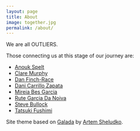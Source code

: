 ```yaml
---
layout: page
title: About
image: together.jpg
permalink: /about/
---
```


We are all OUTLIERS.

Those connecting us at this stage of our journey are:

* [Anouk Spelt](https://twitter.com/anoukspelt)
* [Clare Murphy](http://claremurphy.org)
* [Dan Finch-Race](https://research-information.bris.ac.uk/en/persons/daniel-a-finch-race)
* [Dani Carrillo Zapata](https://research-information.bris.ac.uk/en/persons/daniel-carrillo-zapata)
* [Mireia Bes Garcia](https://twitter.com/mirubes)
* [Rute Garcia Da Noiva](https://research-information.bris.ac.uk/en/persons/rute-garcia-da-noiva)
* [Steve Bullock](https://bullo.cc)
* [Tatsuki Fushimi](https://levitation.engineer)

Site theme based on [Galada](https://github.com/artemsheludko/galada) by [Artem Sheludko](https://github.com/artemsheludko).
